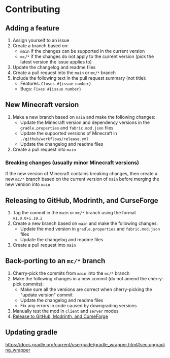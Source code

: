 # Contributing

## Adding a feature
1. Assign yourself to an issue
2. Create a branch based on:
   - `main` if the changes can be supported in the current version
   - `mc/*` if the changes do not apply to the current version (pick the latest version the issue applies to)
3. Update the changelog and readme files
4. Create a pull request into the `main` or `mc/*` branch
5. Include the following text in the pull request summary (not title):
   - Features: `Closes #{issue number}`
   - Bugs: `Fixes #{issue number}`

## New Minecraft version
1. Make a new branch based on `main` and make the following changes:
   - Update the Minecraft version and dependency versions in the `gradle.properties` and `fabric.mod.json` files
   - Update the supported versions of Minecraft in `./github/workflows/release.yml`
   - Update the changelog and readme files
2. Create a pull request into `main`

### Breaking changes (usually minor Minecraft versions)
If the new version of Minecraft contains breaking changes, then create a new `mc/*` branch based on the current version of `main` before merging the new version into `main`

## Releasing to GitHub, Modrinth, and CurseForge
1. Tag the commit in the `main` or `mc/*` branch using the format `v1.0.0+1.19.2`
2. Create a new branch based on `main` and make the following changes:
   - Update the mod version in `gradle.properties` and `fabric.mod.json` files
   - Update the changelog and readme files
3. Create a pull request into `main`

## Back-porting to an `mc/*` branch
1. Cherry-pick the commits from `main` into the `mc/*` branch
2. Make the following changes in a new commit (do not amend the cherry-pick commits):
   - Make sure all the versions are correct when cherry-picking the "update version" commit
   - Update the changelog and readme files
   - Fix any errors in code caused by downgrading versions
3. Manually test the mod in `client` and `server` modes
4. [Release to GitHub, Modrinth, and CurseForge](#releasing-to-github-modrinth-and-curseforge)

## Updating gradle
https://docs.gradle.org/current/userguide/gradle_wrapper.html#sec:upgrading_wrapper
